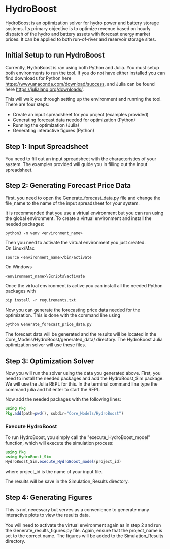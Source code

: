 # HydroBoost
HydroBoost is an optimization solver for hydro power and battery storage systems. Its primary objective is to optimize revenue based on hourly dispatch of the hydro and battery assets with forecast energy market prices. It can be applied to both run-of-river and reservoir storage sites.


## Initial Setup to run HydroBoost
Currently, HydroBoost is ran using both Python and Julia. You must setup both environments to run the tool. If you do not have either installed you can find downloads for  Python here https://www.anaconda.com/download/success, and Julia can be found here https://julialang.org/downloads/.

This will walk you through setting up the environment and running the tool. There are four steps:

* Create an input spreadsheet for you project (examples provided)
* Generating forecast data needed for optimization (Python)
* Running the optimization (Julia)
* Generating interactive figures (Python)


## Step 1: Input Spreadsheet
You need to fill out an input spreadsheet with the characteristics of your system. The examples provided will guide you in filling out the input spreadsheet.


## Step 2: Generating Forecast Price Data
First, you need to open the Generate_forecast_data.py file and change the file_name to the name of the input spreadsheet for your system.

It is recommended that you use a virtual environment but you can run using the global environment. To create a virtual environment and install the needed packages:
```
python3 -m venv <environment_name>
```
Then you need to activate the virtual environment you just created.<br>
On Linux/Mac
```
source <environment_name>/bin/activate
```
On Windows
```
<environment_name>\Scripts\activate
```
Once the virtual environment is active you can install all the needed Python packages with
```
pip install -r requirements.txt
```

Now you can generate the forecasting price data needed for the optimization. This is done with the command line using 
```
python Generate_forecast_price_data.py
```
The forecast data will be generated and the results will be located in the Core_Models/HydroBoost/generated_data/ directory. The HydroBoost Julia optimization solver will use these files.


## Step 3: Optimization Solver

Now you will run the solver using the data you generated above. First, you need to install the needed packages and add the HydroBoost_Sim package. We will use the Julia REPL for this. In the terminal command line type the command julia and hit enter to start the REPL.

Now add the needed packages with the following lines:
```julia
using Pkg
Pkg.add(path=pwd(), subdir="Core_Models/HydroBoost")
```

### Execute HydroBoost

To run HydroBoost, you simply call the "execute_HydroBoost_model" function, which will execute the simulation process:

```julia
using Pkg 
using HydroBoost_Sim
HydroBoost_Sim.execute_HydroBoost_model(project_id)

```
where project_id is the name of your input file.

The results will be save in the Simulation_Results directory.

## Step 4: Generating Figures
This is not necessary but serves as a convenience to generate many interactive plots to view the results data. 

You will need to activate the virtual environment again as in step 2 and run the Generate_results_figures.py file. Again, ensure that the project_name is set to the correct name. The figures will be added to the Simulation_Results directory.